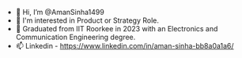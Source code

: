 - 👋 Hi, I’m @AmanSinha1499
- 👀 I'm interested in Product or Strategy Role.
- 🌱 Graduated from IIT Roorkee in 2023 with an Electronics and Communication Engineering degree.
- 📫 Linkedin - https://www.linkedin.com/in/aman-sinha-bb8a0a1a6/

<!---
AmanSinha1499/AmanSinha1499 is a ✨ special ✨ repository because its `README.md` (this file) appears on your GitHub profile.
You can click the Preview link to take a look at your changes.
--->
